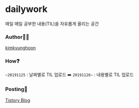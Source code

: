 # dailywork

매일 매일 공부한 내용(TIL)을 자유롭게 올리는 공간

### Author:man_technologist:

[kimkyunghoon](https://github.com/hoonkk)

### How:question:

`~20191125` : 날짜별로 TIL 업로드 :arrow_right: `20191126~` : 내용별로 TIL 업로드

### Posting:postbox:

[Tistory Blog](https://enfanthoon.tistory.com)
